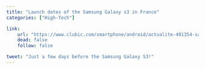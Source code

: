 ```yaml
---
title: "Launch dates of the Samsung Galaxy s3 in France"
categories: ["High-Tech"]

link:
    url: "https://www.clubic.com/smartphone/android/actualite-491354-samsung-galaxy-s3-fin-mai-chez-operateurs-francais.html"
    dead: false
    follow: false

tweet: "Just a few days before the Samsung Galaxy S3!"
---
```

